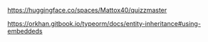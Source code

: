 https://huggingface.co/spaces/Mattox40/quizzmaster

https://orkhan.gitbook.io/typeorm/docs/entity-inheritance#using-embeddeds